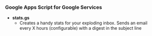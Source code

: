 ### Google Apps Script for Google Services

- **stats.gs**
    - Creates a handy stats for your exploding inbox. Sends an email every X hours (configurable) with a digest in the subject line
